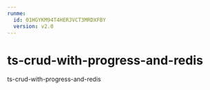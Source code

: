 ```yaml
---
runme:
  id: 01HGYKM94T4HERJVCT3MRDXFBY
  version: v2.0
---
```


# ts-crud-with-progress-and-redis

ts-crud-with-progress-and-redis

